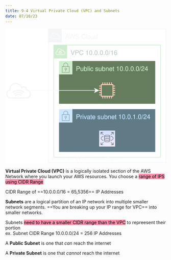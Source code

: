 ```yaml
---
title: 9-4 Virtual Private Cloud (VPC) and Subnets
date: 07/10/23
---
```


![450](../../images/9%20Networking/Virtual_Private_Cloud_and_Subnets.drawio.svg)

**Virtual Private Cloud (VPC)** is a logically isolated section of the AWS Network where you launch your AWS resources. You choose a <mark style="background: #FF5582A6;">range of IPS using CIDR Range</mark>

CIDR Range of ==10.0.0.0/16 = 65,5356== IP Addresses

**Subnets** are a logical partition of an IP network into multiple smaller network segments. ==You are breaking up your IP range for VPC== into smaller networks.

Subnets <mark style="background: #FF5582A6;">need to have a smaller CIDR range than the VPC</mark> to repreesent their portion  
ex. Subnet CIDR Range 10.0.0.0/24 = 256 IP Addresses

A **Public Subnet** is one that *can* reach the internet

A **Private Subnet** is one that *cannot* reach the internet
